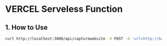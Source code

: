 # VERCEL Serveless Function

## 1. How to Use

```bash
curl http://localhost:3000/api/capturewebsite -X POST -d 'url=http://baidu.com&type=png&width=500&height=300&delay=0&timeout=30&fullPage=false&disableAnimations=true'
```
